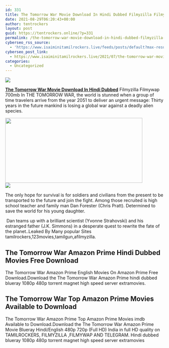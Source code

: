 ```yaml
---
id: 331
title: The Tomorrow War Movie Download In Hindi Dubbed Filmyzilla Filmywap
date: 2021-08-29T06:20:43+00:00
author: tentrockers
layout: post
guid: https://tentrockers.online/?p=331
permalink: /the-tomorrow-war-movie-download-in-hindi-dubbed-filmyzilla-filmywap/
cyberseo_rss_source:
  - 'https://www.isaiminitamilrockers.live/feeds/posts/default?max-results=150&start-index=1'
cyberseo_post_link:
  - https://www.isaiminitamilrockers.live/2021/07/the-tomorrow-war-movie-download-in.html
categories:
  - Uncategorized
---
```

<div class="media_block">
  <img src="https://1.bp.blogspot.com/-RMfcvNzxz3g/YN3pirRUZQI/AAAAAAAAA-o/mYVYiQUlZNk-enBMSV_mo_sFNZIl8M1iwCLcBGAsYHQ/s72-w436-h207-c/The-Tomorrow-War-Movie-Leaked-Online-For-Free-Download-in-HD-Quality.jpg" class="media_thumbnail" />
</div>

<meta content="The Tomorrow War Movie Download In Hindi Dubbed Filmyzilla Filmywap 700mb In THE TOMORROW WAR, the world is stunned when a group of time tr..." name="twitter:description" />

  


<center>
</center>

**[The Tomorrow War Movie Download In Hindi Dubbed](https://www.tamilrockers.co.nz/the-tomorrow-war-full-movie-download-in-isaimini/)** Filmyzilla Filmywap 700mb In THE TOMORROW WAR, the world is stunned when a group of time travelers arrive from the year 2051 to deliver an urgent message: Thirty years in the future mankind is losing a global war against a deadly alien species.

<div class="separator">
  <a href="https://1.bp.blogspot.com/-RMfcvNzxz3g/YN3pirRUZQI/AAAAAAAAA-o/mYVYiQUlZNk-enBMSV_mo_sFNZIl8M1iwCLcBGAsYHQ/s1120/The-Tomorrow-War-Movie-Leaked-Online-For-Free-Download-in-HD-Quality.jpg"><img loading="lazy" border="0" data-original-height="630" data-original-width="1120" height="207" src="https://1.bp.blogspot.com/-RMfcvNzxz3g/YN3pirRUZQI/AAAAAAAAA-o/mYVYiQUlZNk-enBMSV_mo_sFNZIl8M1iwCLcBGAsYHQ/w436-h207/The-Tomorrow-War-Movie-Leaked-Online-For-Free-Download-in-HD-Quality.jpg" width="436" /></a>
</div>



<div class="separator">
  <a href="https://www.tamilrockers.co.nz/the-tomorrow-war-tamil-dubbed-movie-download-tamilrockers/"><img border="0" data-original-height="250" data-original-width="300" src="https://1.bp.blogspot.com/-nfbzYVobUik/YMlpOerzdgI/AAAAAAAAA3Y/aAupsOUs_WMY6Lv7R1OtZhI6OqaRh-YAwCPcBGAYYCw/s0/e854879156f0849f3d27a89db88ed039.png" /></a>
</div>

The only hope for survival is for soldiers and civilians from the present to be transported to the future and join the fight. Among those recruited is high school teacher and family man Dan Forester (Chris Pratt). Determined to save the world for his young daughter.

&nbsp;Dan teams up with a brilliant scientist (Yvonne Strahovski) and his estranged father (J.K. Simmons) in a desperate quest to rewrite the fate of the planet..Leaked By Many popular Sites tamilrockers,123movies,tamilgun,afilmyzilla.&nbsp;

## **The Tomorrow War Amazon Prime Hindi Dubbed Movies Free Download&nbsp;**

The Tomorrow War Amazon Prime English Movies On Amazon Prime Free Download.Download the The Tomorrow War Amazon Prime hindi dubbed blueray 1080p 480p torrent magnet high speed server extramovies.

## **The Tomorrow War Top Amazon Prime Movies Available to Download&nbsp;**

The Tomorrow War Amazon Prime Top Amazon Prime Movies imdb Available to Download.Download the The Tomorrow War Amazon Prime Movie Blueray Hindi/English 480p 720p (Full HD) India in full HD quality on TAMILROCKERS, FILMYZILLA ,FILMYWAP AND TELEGRAM. Hindi dubbed blueray 1080p 480p torrent magnet high speed server extramovies

<center>
</center>